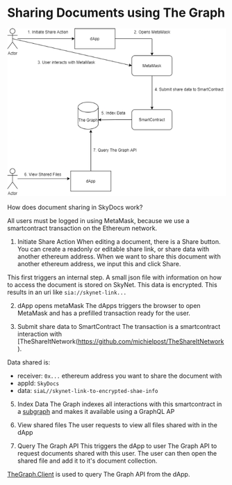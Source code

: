 # Sharing Documents using The Graph

![Diagram](Diagram.png)

How does document sharing in SkyDocs work?

All users must be logged in using MetaMask, because we use a smartcontract transaction on the Ethereum network.

1) Initiate Share Action
When editing a document, there is a Share button. You can create a readonly or editable share link, or share data with another ethereum address.
When we want to share this document with another ethereum address, we input this and click Share.

This first triggers an internal step. A small json file with information on how to access the document is stored on SkyNet. This data is encrypted.
This results in an uri like `sia://skynet-link...`

2. dApp opens metaMask
The dApps triggers the browser to open MetaMask and has a prefilled transaction ready for the user. 

4. Submit share data to SmartContract
The transaction is a smartcontract interaction with [TheShareItNetwork(https://github.com/michielpost/TheShareItNetwork).

Data shared is:
- receiver: `0x...` ethereum address you want to share the document with
- appId: `SkyDocs`
- data: `siaL//skynet-link-to-encrypted-shae-info`

5. Index Data
The Graph indexes all interactions with this smartcontract in a [subgraph](https://thegraph.com/explorer/subgraph/michielpost/the-shareit-network) and makes it available using a GraphQL AP

6.  View shared files
The user requests to view all files shared with in the dApp

7. Query The Graph API
This triggers the dApp to user The Graph API to request documents shared with this user.
The user can then open the shared file and add it to it's document collection.

[TheGraph.Client](https://github.com/michielpost/TheGraph.Client) is used to query The Graph API from the dApp.